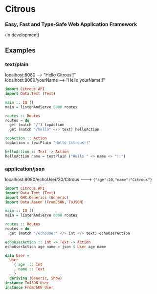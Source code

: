 # Citrous

### Easy, Fast and Type-Safe Web Application Framework

(in development)

## Examples

### text/plain

localhost:8080          --> "Hello Citrous!!"  
localhost:8080/yourName --> "Hello yourName!!"

```haskell
import Citrous.API
import Data.Text (Text)

main :: IO ()
main = listenAndServe 8080 routes

routes :: Routes
routes = do
  get (match "/") topAction
  get (match "/hello" </> text) helloAction

topAction :: Action
topAction = textPlain "Hello Citrous!!"

helloAction :: Text -> Action
helloAction name = textPlain ("Hello " <> name <> "!!")
```

### application/json

localhost:8080/echoUser/20/Citrous ---> `{"age":20,"name":"Citrous"}`

```haskell
import Citrous.API
import Data.Text (Text)
import GHC.Generics (Generic)
import Data.Aeson (FromJSON, ToJSON)

main :: IO ()
main = listenAndServe 8080 routes

routes :: Routes
routes = do
  get (match "/echoUser" </> int </> text) echoUserAction

echoUserAction :: Int -> Text -> Action
echoUserAction age name = json $ User age name

data User =
  User
    { age  :: Int
    , name :: Text
    }
  deriving (Generic, Show)
instance ToJSON User
instance FromJSON User
```

